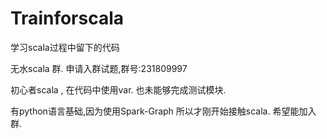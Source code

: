 # Trainforscala
学习scala过程中留下的代码

无水scala 群. 申请入群试题,群号:231809997

初心者scala , 在代码中使用var. 也未能够完成测试模块.

有python语言基础,因为使用Spark-Graph 所以才刚开始接触scala. 希望能加入群.



